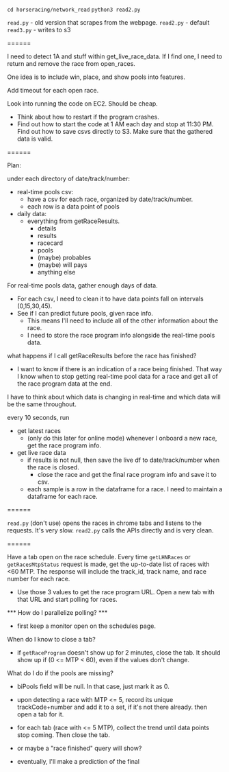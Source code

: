 
`cd horseracing/network_read`
`python3 read2.py`

`read.py` - old version that scrapes from the webpage.
`read2.py` - default
`read3.py` - writes to s3

======

I need to detect 1A and stuff within get_live_race_data. If I find one, I need to return and remove the race from open_races.

One idea is to include win, place, and show pools into features.

Add timeout for each open race.

Look into running the code on EC2. Should be cheap.
- Think about how to restart if the program crashes.
- Find out how to start the code at 1 AM each day and stop at 11:30 PM.
Find out how to save csvs directly to S3.
Make sure that the gathered data is valid.


======

Plan:

under each directory of date/track/number:
- real-time pools csv:
    - have a csv for each race, organized by date/track/number.
    - each row is a data point of pools
- daily data:
    - everything from getRaceResults.
        - details
        - results
        - racecard
        - pools
        - (maybe) probables
        - (maybe) will pays
        - anything else

For real-time pools data, gather enough days of data.
- For each csv, I need to clean it to have data points fall on intervals (0,15,30,45).
- See if I can predict future pools, given race info.
    - This means I'll need to include all of the other information about the race.
    - I need to store the race program info alongside the real-time pools data.

what happens if I call getRaceResults before the race has finished?
- I want to know if there is an indication of a race being finished. That way I know when to stop
    getting real-time pool data for a race and get all of the race program data at the end.

I have to think about which data is changing in real-time and which data will be the same throughout.

every 10 seconds, run
- get latest races
    - (only do this later for online mode) whenever I onboard a new race, get the race program info.
- get live race data
    - if results is not null, then save the live df to date/track/number when the race is closed.
        - close the race and get the final race program info and save it to csv.
    - each sample is a row in the dataframe for a race. I need to maintain a dataframe for each race.

======

`read.py` (don't use) opens the races in chrome tabs and listens to the requests. It's very slow.
`read2.py` calls the APIs directly and is very clean.

======

Have a tab open on the race schedule. Every time `getLHNRaces` or `getRacesMtpStatus` request is made, get the up-to-date list of races with <60 MTP. The response will include the track_id, track name, and race number for each race.
- Use those 3 values to get the race program URL. Open a new tab with that URL and start polling for races.

*** How do I parallelize polling? ***
- first keep a monitor open on the schedules page.

When do I know to close a tab?
- if `getRaceProgram` doesn't show up for 2 minutes, close the tab. It should show up if (0 <= MTP < 60), even if the values don't change.

What do I do if the pools are missing?
- biPools field will be null. In that case, just mark it as 0.

- upon detecting a race with MTP <= 5, record its unique trackCode+number and add it to a set, if it's not there already. then open a tab for it.
- for each tab (race with <= 5 MTP), collect the trend until data points stop coming. Then close the tab.
- or maybe a "race finished" query will show?
- eventually, I'll make a prediction of the final 